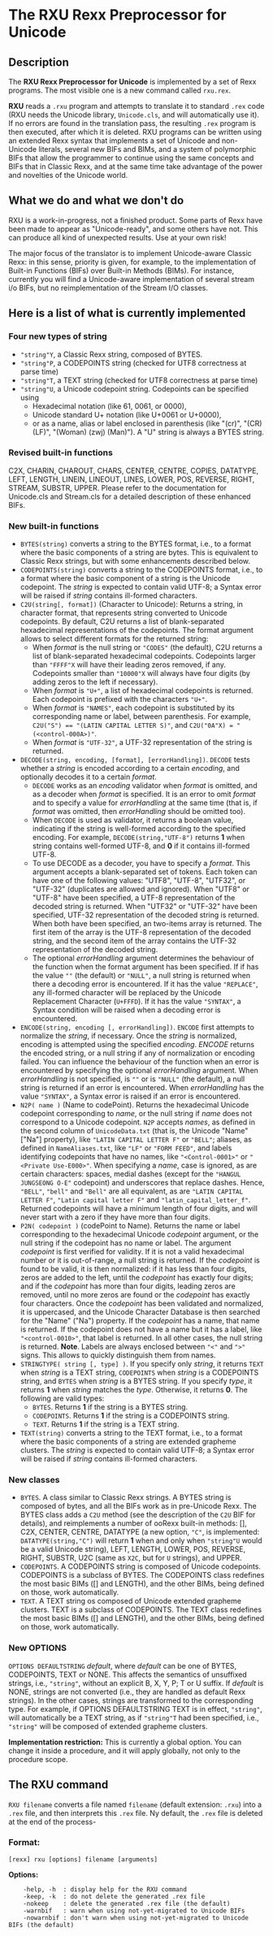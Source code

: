 # The RXU Rexx Preprocessor for Unicode

## Description

The __RXU Rexx Preprocessor for Unicode__ is implemented by a set of Rexx programs. The most visible one is a new command called ``rxu.rex``. 

__RXU__ reads a ``.rxu`` program and attempts to translate it to standard ``.rex`` code (RXU needs the Unicode library, ``Unicode.cls``, and will automatically use it). 
If no errors are found in the translation pass, the resulting ``.rex`` program is then executed, after which it is deleted. 
RXU programs can be written using an extended Rexx syntax that implements a set of Unicode and non-Unicode literals, several new BIFs and BIMs, 
and a system of polymorphic BIFs that allow the programmer to continue using the same concepts and BIFs that in Classic Rexx, 
and at the same time take advantage of the power and novelties of the Unicode world.

## What we do and what we don't do

RXU is a work-in-progress, not a finished product. Some parts of Rexx have been made to appear as "Unicode-ready", and some others have not. This can produce all kind of unexpected results. Use at your own risk!

The major focus of the translator is to implement Unicode-aware Classic Rexx: in this sense, priority is given, for example, 
to the implementation of Built-in Functions (BIFs) over Built-in Methods (BIMs). 
For instance, currently you will find a Unicode-aware implementation of several stream i/o BIFs, but no reimplementation of the Stream I/O classes.

## Here is a list of what is currently implemented

### Four new types of string

* ``"string"Y``, a Classic Rexx string, composed of BYTES.
* ``"string"P``, a CODEPOINTS string (checked for UTF8 correctness at parse time)
* ``"string"T``, a TEXT string (checked for UTF8 correctness at parse time)
* ``"string"U``, a Unicode codepoint string. Codepoints can be specified using
    * Hexadecimal notation (like 61, 0061, or 0000),
    * Unicode standard U+ notation (like U+0061 or U+0000),
    * or as a name, alias or label enclosed in parenthesis (like "(cr)", "(CR) (LF)", "(Woman) (zwj) (Man)").
  A "U" string is always a BYTES string.

### Revised built-in functions

C2X, CHARIN, CHAROUT, CHARS, CENTER, CENTRE, COPIES, DATATYPE, LEFT, LENGTH, LINEIN, LINEOUT, LINES, LOWER, POS, REVERSE, RIGHT, STREAM, SUBSTR, UPPER. 
Please refer to the documentation for Unicode.cls and Stream.cls for a detailed description of these enhanced BIFs.

### New built-in functions

* ``BYTES(string)`` converts a string to the BYTES format, i.e., to a format where the basic components of a string are bytes. This is equivalent to Classic Rexx strings, but with some enhancements described below.
* ``CODEPOINTS(string)`` converts a string to the CODEPOINTS format, i.e., to a format where the basic component of a string is the Unicode codepoint.
  The _string_ is expected to contain valid UTF-8; a Syntax error will be raised if _string_ contains ill-formed characters.
* ``C2U(string[, format])`` (Character to Unicode): Returns a string, in character format, that represents string converted to Unicode codepoints.
  By default, C2U returns a list of blank-separated hexadecimal representations of the codepoints. The format argument allows to select different formats for the returned string:
    * When _format_ is the null string or ``"CODES"`` (the default), C2U returns a list of blank-separated hexadecimal codepoints.
      Codepoints larger than ``"FFFF"X`` will have their leading zeros removed, if any. Codepoints smaller than ``"10000"X`` will always have four digits (by adding zeros to the left if necessary).
    * When _format_ is ``"U+"``, a list of hexadecimal codepoints is returned. Each codepoint is prefixed with the characters ``"U+"``.
    * When _format_ is ``"NAMES"``, each codepoint is substituted by its corresponding name or label, between parenthesis.
      For example, ``C2U("S") == "(LATIN CAPITAL LETTER S)"``, and ``C2U("0A"X) = "(<control-000A>)"``.
    * When _format_ is ``"UTF-32"``, a UTF-32 representation of the string is returned.
* ``DECODE(string, encoding, [format], [errorHandling])``. ``DECODE`` tests whether a _string_ is encoded according to a certain _encoding_, and optionally decodes it to a certain _format_.
    * ``DECODE`` works as an _encoding_ validator when _format_ is omitted, and as a decoder when _format_ is specified. It is an error to omit _format_ and to specify a value for _errorHandling_ at the same time (that is, if _format_ was omitted, then _errorHandling_ should be omitted too).
    * When ``DECODE`` is used as validator, it returns a boolean value, indicating if the string is well-formed according to the specified encoding.
      For example, ``DECODE(string,"UTF-8")`` returns __1__ when string contains well-formed UTF-8, and __0__ if it contains ill-formed UTF-8.
    * To use DECODE as a decoder, you have to specify a _format_. This argument accepts a blank-separated set of tokens.
      Each token can have one of the following values: "UTF8", "UTF-8", "UTF32", or "UTF-32" (duplicates are allowed and ignored).
      When "UTF8" or "UTF-8" have been specified, a UTF-8 representation of the decoded string is returned.
      When "UTF32" or "UTF-32" have been specified, UTF-32 representation of the decoded string is returned.
      When both have been specified, an two-items array is returned. The first item of the array is the UTF-8 representation of the decoded string,
      and the second item of the array contains the UTF-32 representation of the decoded string.
    * The optional _errorHandling_ argument determines the behaviour of the function when the format argument has been specified.
      If if has the value ``""`` (the default) or ``"NULL"``, a null string is returned when there a decoding error is encountered.
      If it has the value ``"REPLACE"``, any ill-formed character will be replaced by the Unicode Replacement Character (``U+FFFD``).
      If it has the value ``"SYNTAX"``, a Syntax condition will be raised when a decoding error is encountered.
* ``ENCODE(string, encoding [, errorHandling])``.  ``ENCODE`` first attempts to normalize the _string_, if necessary.
  Once the _string_ is normalized, encoding is attempted using the specified _encoding_. _ENCODE_ returns the encoded string,
  or a null string if any of normalization or encoding failed. You can influence the behaviour of the function when an error is encountered by specifying the optional _errorHandling_ argument.
  When _errorHandling_ is not specified, is ``""`` or is ``"NULL"`` (the default), a null string is returned if an error is encountered.
  When _errorHandling_ has the value ``"SYNTAX"``, a Syntax error is raised if an error is encountered.
* ``N2P( name )`` (Name to codePoint). Returns the hexadecimal Unicode codepoint corresponding to _name_, or the null string if _name_ does not correspond to a Unicode codepoint.
  ``N2P`` accepts _names_, as defined in the second column of ``UnicodeData.txt`` (that is, the Unicode "Name" \["Na"\] property), like ``"LATIN CAPITAL LETTER F"`` or ``"BELL"``;
  aliases, as defined in ``NameAliases.txt``, like ``"LF"`` or ``"FORM FEED"``, and labels identifying codepoints that have no names, like ``"<Control-0001>"`` or ``"<Private Use-E000>"``.
  When specifying a _name_, case is ignored, as are certain characters: spaces, medial dashes (except for the ``"HANGUL JUNGSEONG O-E"`` codepoint) and underscores that replace dashes.
  Hence, ``"BELL"``, ``"bell"`` and ``"Bell"`` are all equivalent, as are ``"LATIN CAPITAL LETTER F"``, ``"Latin capital letter F"`` and ``"latin_capital_letter_f"``.
  Returned codepoints will have a minimum length of four digits, and will never start with a zero if they have more than four digits.
* ``P2N( codepoint )`` (codePoint to Name). Returns the name or label corresponding to the hexadecimal Unicode _codepoint_ argument, or the null string if the codepoint has no name or label.
  The argument _codepoint_ is first verified for validity. If it is not a valid hexadecimal number or it is out-of-range, a null string is returned.
  If the _codepoint_ is found to be valid, it is then normalized: if it has less than four digits, zeros are added to the left,
  until the _codepoint_ has exactly four digits; and if the _codepoint_ has more than four digits, leading zeros are removed, until no more zeros are found or the _codepoint_ has exactly four characters.
  Once the _codepoint_ has been validated and normalized, it is uppercased, and the Unicode Character Database is then searched for the "Name" ("Na") property.
  If the _codepoint_ has a name, that name is returned.
  If the codepoint does not have a name but it has a label, like ``"<control-0010>"``, that label is returned. In all other cases, the null string is returned.
  __Note__. Labels are always enclosed between ``"<"`` and ``">"`` signs. This allows to quickly distinguish them from names.
* ``STRINGTYPE( string [, type] )``.  If you specify only _string_, it returns ``TEXT`` when _string_ is a TEXT string,
  ``CODEPOINTS`` when _string_ is a CODEPOINTS string, and ``BYTES`` when _string_ is a BYTES string. If you specify _type_, it returns __1__ when
  _string_ matches the _type_. Otherwise, it returns __0__. The following are valid types: 
    * ``BYTES``. Returns __1__ if the string is a BYTES string.
    * ``CODEPOINTS``. Returns __1__ if the string is a CODEPOINTS string.
    * ``TEXT``. Returns __1__ if the string is a TEXT string.
* ``TEXT(string)`` converts a string to the TEXT format, i.e., to a format where the basic components of a string are extended grapheme clusters.
  The _string_ is expected to contain valid UTF-8; a Syntax error will be raised if _string_ contains ill-formed characters.

### New classes

* ``BYTES``. A class similar to Classic Rexx strings. A BYTES string is composed of bytes, and all the BIFs work as in pre-Unicode Rexx. The BYTES class adds a ``C2U`` method (see the description of the ``C2U`` BIF for 
  details), and reimplements a number of ooRexx built-in methods: \[\], C2X, CENTER, CENTRE, DATATYPE (a new option, ``"C"``, is implemented: ``DATATYPE(string,"C")`` will return __1__ when and only when ``"string"U`` 
  would be a valid Unicode string), LEFT, LENGTH, LOWER, POS, REVERSE, RIGHT, SUBSTR, U2C (same as ``X2C``, but for ``U`` strings), and UPPER.
* ``CODEPOINTS``. A CODEPOINTS string is composed of Unicode codepoints. CODEPOINTS is a subclass of BYTES. The CODEPOINTS class redefines the most basic BIMs (\[\] and LENGTH), and the other BIMs, being defined on 
  those, work automatically.
* ``TEXT``. A TEXT string os composed of Unicode extended grapheme clusters. TEXT is a subclass of CODEPOINTS. The TEXT class redefines the most basic BIMs (\[\] and LENGTH), and the other BIMs, being defined on
  those, work automatically.

### New OPTIONS

``OPTIONS DEFAULTSTRING`` _default_, where _default_ can be one of BYTES, CODEPOINTS, TEXT or NONE. 
This affects the semantics of unsuffixed strings, i.e., ``"string"``, without an explicit B, X, Y, P; T or U suffix. 
If _default_ is NONE, strings are not converted (i.e., they are handled as default Rexx strings). 
In the other cases, strings are transformed to the corresponding type. For example, if OPTIONS DEFAULTSTRING TEXT is in effect, ``"string"``, will automatically be a TEXT string,
as if ``"string"T`` had been specified, i.e., ``"string"`` will be composed of extended grapheme clusters. 

__Implementation restriction:__ This is currently a global option. You can change it inside a procedure, and it will apply globally, not only to the procedure scope.

## The RXU command

``RXU filename`` converts a file named ``filename`` (default extension: ``.rxu``) into a ``.rex`` file, and then interprets this ``.rex`` file. Ny default, the
``.rex`` file is deleted at the end of the process-

### Format:                                                                  

```                                                                           
[rexx] rxu [options] filename [arguments]                              
```

__Options:__

```
    -help, -h  : display help for the RXU command                          
    -keep, -k  : do not delete the generated .rex file                     
    -nokeep    : delete the generated .rex file (the default)              
    -warnbif   : warn when using not-yet-migrated to Unicode BIFs
    -nowarnbif : don't warn when using not-yet-migrated to Unicode BIFs (the default)
```

